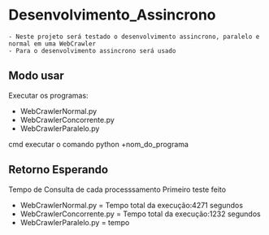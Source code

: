 # Desenvolvimento_Assincrono

    - Neste projeto será testado o desenvolvimento assincrono, paralelo e normal em uma WebCrawler
    - Para o desenvolvimento assincrono será usado

## Modo usar

Executar os programas:

- WebCrawlerNormal.py
- WebCrawlerConcorrente.py
- WebCrawlerParalelo.py

cmd executar o comando
python +nom_do_programa

## Retorno Esperando

Tempo de Consulta de cada processsamento
Primeiro teste feito

- WebCrawlerNormal.py = Tempo total da execução:4271 segundos
- WebCrawlerConcorrente.py = Tempo total da execução:1232 segundos
- WebCrawlerParalelo.py = tempo
